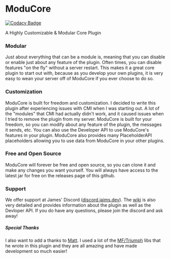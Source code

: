 # ModuCore

[![Codacy Badge](https://api.codacy.com/project/badge/Grade/9fd74ce67b46485491315245c56d0441)](https://app.codacy.com/gh/Jaimss/moducore?utm_source=github.com&utm_medium=referral&utm_content=Jaimss/moducore&utm_campaign=Badge_Grade_Settings)

A Highly Customizable & Modular Core Plugin

### Modular
Just about everything that can be a module is, meaning that you can disable or enable just about any feature of the plugin. Often times, you can
disable features "on the fly" without a server restart. This makes it a great core plugin to start out with, because as you develop your own
plugins, it is very easy to wean your server off of ModuCore if you ever choose to do so. 

### Customization
ModuCore is built for freedom and customization. I decided to write this plugin after experiencing issues with CMI when I was starting out. 
A lot of the "modules" that CMI had actually didn't work, and it caused issues when I tried to remove the plugin from my server. 
ModuCore is built for your freedom, so you can modify about any feature of the plugin, the messages it sends, etc. You can also use the Developer API
to use ModuCore's features in your plugin. ModuCore also provides many PlaceholderAPI placeholders allowing you to use data from ModuCore in your other 
plugins.

### Free and Open Source
ModuCore will forever be free and open source, so you can clone it and make any changes you want yourself. You will always have access to the latest
jar for free on the releases page of this github.

### Support
We offer support at James' Discord ([discord.jaims.dev](https://discord.jaims.dev)). The [wiki](https://github.com/Jaimss/moducore/wiki) is also 
very detailed and provides information about the plugin as well as the Devloper API. If you do have any questions, please join the discord and
ask away!

##### Special Thanks
I also want to add a thanks to [Matt](https://github.com/ipsk). I used a lot of the [MF/Triumph](https://github.com/TriumphDev) libs that he 
wrote in this plugin and they are all amazing and have made development so much easier!
